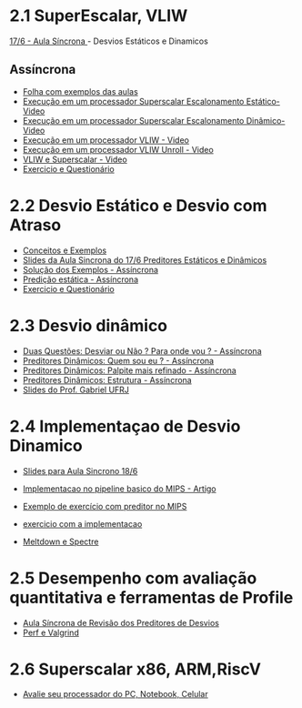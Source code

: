 
# 2.1 SuperEscalar, VLIW

[ 17/6 - Aula Síncrona ]() - Desvios Estáticos e Dinamicos

## Assíncrona

* [Folha com exemplos das aulas](https://docs.google.com/document/d/1QIxQdiGCzmORZuE_0nn4S43aTABa4wAt5bB63UcYtPI/edit?usp=sharing)
* [Execução em um processador Superscalar Escalonamento Estático- Video ](https://youtu.be/gLIwX60OqLQ)
* [Execução em um processador Superscalar Escalonamento Dinâmico- Video ](https://youtu.be/A7s9N1fZSJg)
* [Execução em um processador VLIW - Video](https://youtu.be/TYpjXyR1sv8)
* [Execução em um processador VLIW Unroll - Video](https://youtu.be/Opy2yl3zT8I)
* [VLIW e Superscalar - Video](https://youtu.be/1MnVJsvDLoo)
* [Exercicio e Questionário](https://github.com/arduinoufv/inf450_peo/blob/master/exercicio/ex2.md#21-superscalar-e-vliw)

# 2.2 Desvio Estático e Desvio com Atraso

* [Conceitos e Exemplos](https://docs.google.com/document/d/1SiCiYdLVh4lkjbbA88u2LrZiNHElHHYrsM3Fnm38LtI/edit?usp=sharing)
* [Slides da Aula Sincrona do 17/6 Preditores Estáticos e Dinâmicos](https://docs.google.com/presentation/d/1Fd3ZL187-p5zRFGn-lhfRlMppTzJG_d7Tvhq5uCU2mM/edit?usp=sharing)
* [Solução dos Exemplos - Assíncrona ]()
* [Predição estática - Assíncrona ]()
* [Exercicio e Questionário]()


# 2.3 Desvio dinâmico

* [Duas Questões: Desviar ou Não ? Para onde vou ? - Assíncrona]()
* [Preditores Dinâmicos: Quem sou eu ? - Assíncrona]()
* [Preditores Dinâmicos: Palpite mais refinado - Assíncrona]()
* [Preditores Dinâmicos: Estrutura - Assíncrona ]()
* [Slides do Prof. Gabriel UFRJ](https://drive.google.com/open?id=1g35zSLj4GJ6iYesztXpK8-YhcS0lhF75)


# 2.4 Implementaçao de Desvio Dinamico 

* [Slides para Aula Sincrono 18/6](https://docs.google.com/presentation/d/1NoKyJ3UC34Rj6trYvjSHXAwF48wRzG9937nkRR48AnM/edit?usp=sharing)

* [Implementacao no pipeline basico do MIPS - Artigo](https://drive.google.com/open?id=1OwYKriZ7ZO-vyjqkrxkEaGVxqul_YnwH)

* [Exemplo de exercício com preditor no MIPS]()

* [exercicio com a implementacao](https://docs.google.com/document/d/1B_Tgm2jjORC9FWF9B_-eNv3HVANv6HZmckI4YCqtS3I/edit?usp=sharing)

* [Meltdown e Spectre](https://drive.google.com/open?id=12JJtU2r4-oZVI7pVYsxbZrx6qh77Ru7d)

# 2.5 Desempenho com avaliação quantitativa e ferramentas de Profile

* [Aula Síncrona de Revisão dos Preditores de Desvios]()
* [Perf e Valgrind]()


# 2.6 Superscalar x86, ARM,RiscV 

* [Avalie seu processador do PC, Notebook, Celular]()

